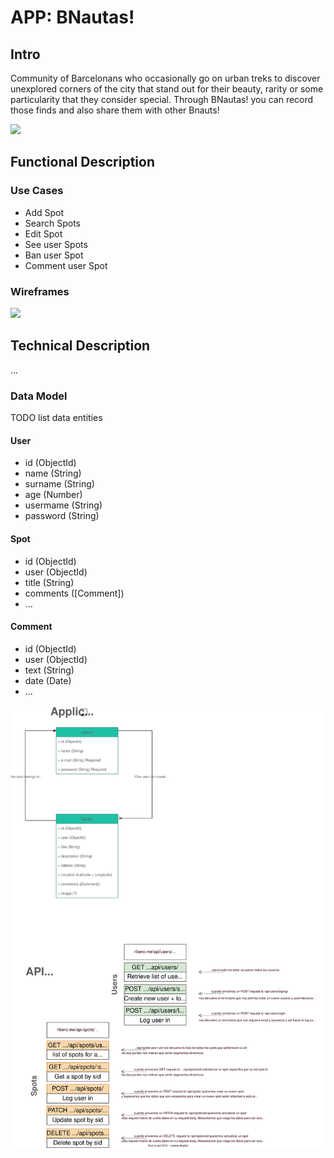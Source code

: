 # APP: BNautas!

## Intro

Community of Barcelonans who occasionally go on urban treks to discover unexplored corners of the city that stand out for their beauty, rarity or some particularity that they consider special. Through BNautas! you can record those finds and also share them with other Bnauts!

![](https://media.giphy.com/media/GgqOfnSGhwyfDjJI0C/giphy.gif)


## Functional Description

### Use Cases


- Add Spot
- Search Spots
- Edit Spot
- See user Spots
- Ban user Spot
- Comment user Spot

### Wireframes

![](images/basic-flow.svg)


## Technical Description

...

### Data Model

TODO list data entities

#### User
- id (ObjectId)
- name (String)
- surname (String)
- age (Number)
- usermame (String)
- password (String)

#### Spot
- id (ObjectId)
- user (ObjectId)
- title (String)
- comments ([Comment])
- ...

#### Comment
- id (ObjectId)
- user (ObjectId)
- text (String)
- date (Date)
- ...

![](images/BNautas.drawio.svg)